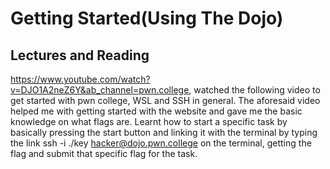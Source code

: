 # Getting Started(Using The Dojo)
## Lectures and Reading
https://www.youtube.com/watch?v=DJO1A2neZ6Y&ab_channel=pwn.college, watched the following video to get started with pwn college, WSL and SSH in general.
The aforesaid video helped me with getting started with the website and gave me the basic knowledge on what flags are.
Learnt how to start a specific task by basically pressing the start button and linking it with the terminal by typing the link ssh -i ./key hacker@dojo.pwn.college
on the terminal, getting the flag and submit that specific flag for the task.

